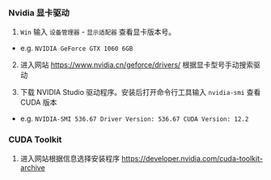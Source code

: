 ### Nvidia 显卡驱动

1. `Win` 输入 `设备管理器` - `显示适配器` 查看显卡版本号。
  - e.g. `NVIDIA GeForce GTX 1060 6GB`

2. 进入网站 <https://www.nvidia.cn/geforce/drivers/> 根据显卡型号手动搜索驱动

3. 下载 NVIDIA Studio 驱动程序。安装后打开命令行工具输入 `nvidia-smi` 查看 CUDA 版本
  - e.g. `NVIDIA-SMI 536.67 Driver Version: 536.67 CUDA Version: 12.2`


### CUDA Toolkit

1. 进入网站根据信息选择安装程序 <https://developer.nvidia.com/cuda-toolkit-archive>


